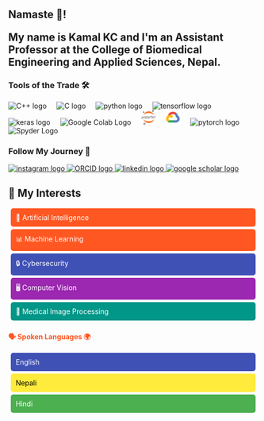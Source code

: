 <h2 align="left">Namaste 🙏!

  My name is Kamal KC and I'm an Assistant Professor at the College of Biomedical Engineering and Applied Sciences, Nepal.</h2>




###
<h3 align="left">Tools of the Trade 🛠️</h3>
<div align="left">
  <img src="https://cdn.jsdelivr.net/gh/devicons/devicon/icons/cplusplus/cplusplus-original.svg" height="30" alt="C++ logo"  />
  <img width="12" />
  <img src="https://cdn.jsdelivr.net/gh/devicons/devicon/icons/c/c-original.svg" height="30" alt="C logo"  />
  <img width="12" />
  <img src="https://cdn.jsdelivr.net/gh/devicons/devicon/icons/python/python-original.svg" height="30" alt="python logo"  />
  <img width="12" />
  <img src="https://cdn.jsdelivr.net/gh/devicons/devicon/icons/tensorflow/tensorflow-original.svg" height="30" alt="tensorflow logo"  />
  <img width="12" />
  <img src="https://cdn.jsdelivr.net/gh/devicons/devicon/icons/keras/keras-original.svg" height="30" alt="keras logo"  />
  <img width="12" />
  <img src="https://github.com/kamalchhetri24/Images/blob/main/colab_logo.jpg" alt="Google Colab Logo" height="30" />
  <img width="12" />
  <img src="https://github.com/devicons/devicon/blob/v2.16.0/icons/jupyter/jupyter-original-wordmark.svg" height="30" />
  <img width="12" />
  <img src="https://github.com/devicons/devicon/blob/v2.16.0/icons/googlecloud/googlecloud-original.svg" alt="Google Cloud Logo" height="30" />
  <img width="12" />
  <img src="https://github.com/kamalchhetri24/Images/blob/main/pytorch-original-wordmark.svg" height="30" alt="pytorch logo"  />
  <img width="12" />
  <img src="https://github.com/kamalchhetri24/Images/blob/main/spyder-original-wordmark.svg" alt="Spyder Logo" height="30" />
</div>

###
<h3 align="left">Follow My Journey 🚀</h3>
<div align="left">
  <a href="https://www.instagram.com/kamal_kchhetri/?hl=en">
    <img src="https://img.shields.io/static/v1?message=Instagram&logo=instagram&label=&color=E4405F&logoColor=white&labelColor=&style=for-the-badge" height="35" alt="instagram logo"  />
  </a>
  <a href="https://orcid.org/0000-0001-7251-4543">
    <img src="https://github.com/kamalchhetri24/Images/blob/main/orcid_logo.png" height="35" alt="ORCID logo" />
  </a>
  <a href="https://www.linkedin.com/in/kamalkcphd/">
    <img src="https://img.shields.io/static/v1?message=LinkedIn&logo=linkedin&label=&color=0077B5&logoColor=white&labelColor=&style=for-the-badge" height="35" alt="linkedin logo" />
  </a>
  <a href="https://scholar.google.com/citations?user=2dkQohsAAAAJ&hl=en">
    <img src="https://github.com/kamalchhetri24/Images/blob/main/google-scholar1.jpg" height="35" alt="google scholar logo" />
  </a>
</div>

###
<h2 align="left">🌟 My Interests</h2>

<div align="left">
    <a href="#" style="text-decoration: none;">
        <div style="background-color: #FF5722; color: white; padding: 10px; margin: 5px; border-radius: 5px;">
            🤖 Artificial Intelligence
        </div>
    </a>
    <a href="#" style="text-decoration: none;">
        <div style="background-color: #FF5722; color: white; padding: 10px; margin: 5px; border-radius: 5px;">
            📊 Machine Learning
        </div>
    </a>
    <a href="#" style="text-decoration: none;">
        <div style="background-color: #3F51B5; color: white; padding: 10px; margin: 5px; border-radius: 5px;">
            🔒 Cybersecurity
        </div>
    </a>
    <a href="#" style="text-decoration: none;">
        <div style="background-color: #9C27B0; color: white; padding: 10px; margin: 5px; border-radius: 5px;">
            🖥️ Computer Vision
        </div>
    </a>
    <a href="#" style="text-decoration: none;">
        <div style="background-color: #009688; color: white; padding: 10px; margin: 5px; border-radius: 5px;">
            🏥 Medical Image Processing
        </div>
    </a>
</div>

###
<h4 align="left" style="color: #FF5722;">🗣️ Spoken Languages 🌍</h4>

<ul style="list-style: none; padding: 0;">
  <li style="background-color: #3F51B5; color: white; padding: 10px; margin: 5px; border-radius: 5px; transition: transform 0.2s; cursor: pointer;">
    English
  </li>
  <li style="background-color: #FFEB3B; color: black; padding: 10px; margin: 5px; border-radius: 5px; transition: transform 0.2s; cursor: pointer;">
    Nepali
  </li>
  <li style="background-color: #4CAF50; color: white; padding: 10px; margin: 5px; border-radius: 5px; transition: transform 0.2s; cursor: pointer;">
    Hindi
  </li>
</ul>

